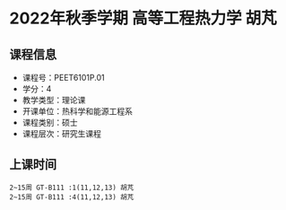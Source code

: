 # 2022年秋季学期 高等工程热力学 胡芃






## 课程信息

- 课程号：PEET6101P.01
- 学分：4
- 教学类型：理论课
- 开课单位：热科学和能源工程系
- 课程类别：硕士
- 课程层次：研究生课程

## 上课时间

```
2~15周 GT-B111 :1(11,12,13) 胡芃
2~15周 GT-B111 :4(11,12,13) 胡芃
```

